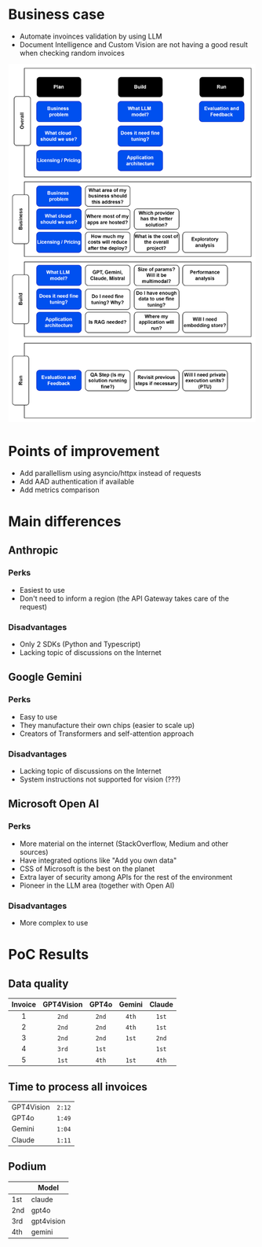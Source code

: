 # Business case
* Automate invoinces validation by using LLM
* Document Intelligence and Custom Vision are not having a good result when checking random invoices

![Image Description](https://github.com/amticianelli/AzureOAIProjectChallenge/blob/main/img/image.png)

# Points of improvement
* Add parallellism using asyncio/httpx instead of requests
* Add AAD authentication if available
* Add metrics comparison
 
# Main differences
## Anthropic
### Perks
* Easiest to use
* Don't need to inform a region (the API Gateway takes care of the request)

### Disadvantages
* Only 2 SDKs (Python and Typescript)
* Lacking topic of discussions on the Internet

## Google Gemini
### Perks
* Easy to use
* They manufacture their own chips (easier to scale up) 
* Creators of Transformers and self-attention approach

### Disadvantages
* Lacking topic of discussions on the Internet
* System instructions not supported for vision (???)


## Microsoft Open AI
### Perks
* More material on the internet (StackOverflow, Medium and other sources)
* Have integrated options like "Add you own data"
* CSS of Microsoft is the best on the planet
* Extra layer of security among APIs for the rest of the environment
* Pioneer in the LLM area (together with Open AI)

### Disadvantages
* More complex to use

# PoC Results

## Data quality

| Invoice | GPT4Vision | GPT4o | Gemini | Claude |
|:-------:|:---------:|:-----:|:------:|:------:|
| 1       |  `2nd`    | `2nd` | `4th`  | `1st`  |
| 2       |  `2nd`    | `2nd` | `4th`  | `1st`  |
| 3       |  `2nd`    | `2nd` | `1st`  | `2nd`  |
| 4       |  `3rd`    | `1st` |        | `1st`  |
| 5       |  `1st`    | `4th` | `1st`  | `4th`  |

## Time to process all invoices
|            |       |
|------------|-------|
| GPT4Vision | `2:12`|
|  GPT4o     | `1:49`|
|  Gemini    | `1:04`|
|  Claude    | `1:11`|


## Podium
|     | Model      |
|-----|------------|
| 1st | claude     |
| 2nd | gpt4o      |
| 3rd | gpt4vision |
| 4th | gemini     |